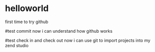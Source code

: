 # helloworld
first time to try github

#test commit
now i can understand how github works


#test check in and check out
now i can use git to import projects into my zend studio
